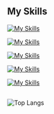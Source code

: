 <!--
**DominicS97/DominicS97** is a ✨ _special_ ✨ repository because its `README.md` (this file) appears on your GitHub profile.

Here are some ideas to get you started:

- 🔭 I’m currently working on ...
- 🌱 I’m currently learning ...
- 👯 I’m looking to collaborate on ...
- 🤔 I’m looking for help with ...
- 💬 Ask me about ...
- 📫 How to reach me: ...
- 😄 Pronouns: ...
- ⚡ Fun fact: ...
-->

## My Skills

[![My Skills](https://skillicons.dev/icons?i=vscode,git&perline=5)](https://skillicons.dev)

[![My Skills](https://skillicons.dev/icons?i=html,css,sass&perline=5)](https://skillicons.dev)

[![My Skills](https://skillicons.dev/icons?i=js,react&perline=5)](https://skillicons.dev)

[![My Skills](https://skillicons.dev/icons?i=php,laravel&perline=5)](https://skillicons.dev)

[![My Skills](https://skillicons.dev/icons?i=cs,dotnet&perline=5)](https://skillicons.dev)

##


![Top Langs](https://github-readme-stats.vercel.app/api/top-langs/?username=DominicS97&layout=compact)
